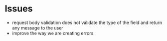 # Issues

- request body validation does not validate the type of the field and return any message to the user
- improve the way we are creating errors
